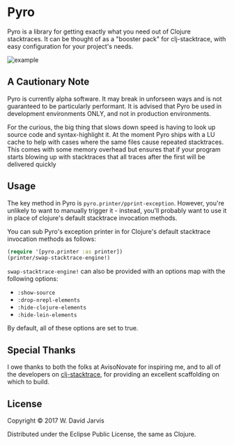 # Pyro

Pyro is a library for getting exactly what you need out of Clojure stacktraces. It can be thought of as a "booster pack" for clj-stacktrace, with easy configuration for your project's needs.

![example](http://venantius.github.io/pyro/doc/screenshot.png)

## A Cautionary Note

Pyro is currently alpha software. It may break in unforseen ways and is not guaranteed to be particularly performant. It is advised that Pyro be used in
development environments ONLY, and not in production environments.

For the curious, the big thing that slows down speed is having to look up source code and syntax-highlight it. At the moment Pyro ships with a LU cache to help with cases where the same files cause repeated stacktraces. This comes with some memory overhead but ensures that if your program starts blowing up with stacktraces that all traces after the first will be delivered quickly

## Usage

The key method in Pyro is `pyro.printer/pprint-exception`. However, you're unlikely to want to manually trigger it - instead, you'll probably want to use it in place of clojure's default stacktrace invocation methods.

You can sub Pyro's exception printer in for Clojure's default stacktrace invocation methods as follows:

```clojure
(require '[pyro.printer :as printer])
(printer/swap-stacktrace-engine!)
```

`swap-stacktrace-engine!` can also be provided with an options map with the following options:

 * `:show-source`
 * `:drop-nrepl-elements`
 * `:hide-clojure-elements`
 * `:hide-lein-elements`

By default, all of these options are set to true.

## Special Thanks

I owe thanks to both the folks at AvisoNovate for inspiring me, and to all of the developers on [clj-stacktrace](https://github.com/mmcgrana/clj-stacktrace), for providing an excellent scaffolding on which to build.

## License

Copyright © 2017 W. David Jarvis

Distributed under the Eclipse Public License, the same as Clojure.
